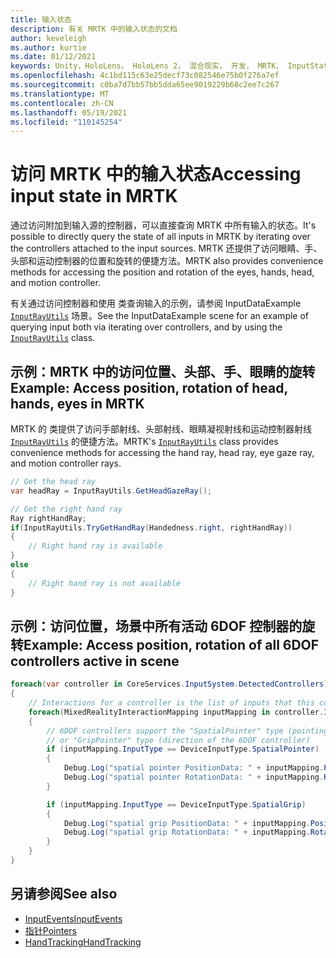```yaml
---
title: 输入状态
description: 有关 MRTK 中的输入状态的文档
author: keveleigh
ms.author: kurtie
ms.date: 01/12/2021
keywords: Unity，HoloLens， HoloLens 2， 混合现实， 开发， MRTK， InputState，
ms.openlocfilehash: 4c1bd115c63e25decf73c082546e75b0f276a7ef
ms.sourcegitcommit: c0ba7d7bb57bb5dda65ee9019229b68c2ee7c267
ms.translationtype: MT
ms.contentlocale: zh-CN
ms.lasthandoff: 05/19/2021
ms.locfileid: "110145254"
---
```

# <a name="accessing-input-state-in-mrtk"></a><span data-ttu-id="3c20c-104">访问 MRTK 中的输入状态</span><span class="sxs-lookup"><span data-stu-id="3c20c-104">Accessing input state in MRTK</span></span>

<span data-ttu-id="3c20c-105">通过访问附加到输入源的控制器，可以直接查询 MRTK 中所有输入的状态。</span><span class="sxs-lookup"><span data-stu-id="3c20c-105">It's possible to directly query the state of all inputs in MRTK by iterating over the controllers attached to the input sources.</span></span> <span data-ttu-id="3c20c-106">MRTK 还提供了访问眼睛、手、头部和运动控制器的位置和旋转的便捷方法。</span><span class="sxs-lookup"><span data-stu-id="3c20c-106">MRTK also provides convenience methods for accessing the position and rotation of the eyes, hands, head, and motion controller.</span></span>

<span data-ttu-id="3c20c-107">有关通过访问控制器和使用 类查询输入的示例，请参阅 InputDataExample [`InputRayUtils`](xref:Microsoft.MixedReality.Toolkit.Input.InputRayUtils) 场景。</span><span class="sxs-lookup"><span data-stu-id="3c20c-107">See the InputDataExample scene for an example of querying input both via iterating over controllers, and by using the [`InputRayUtils`](xref:Microsoft.MixedReality.Toolkit.Input.InputRayUtils) class.</span></span>

## <a name="example-access-position-rotation-of-head-hands-eyes-in-mrtk"></a><span data-ttu-id="3c20c-108">示例：MRTK 中的访问位置、头部、手、眼睛的旋转</span><span class="sxs-lookup"><span data-stu-id="3c20c-108">Example: Access position, rotation of head, hands, eyes in MRTK</span></span>

<span data-ttu-id="3c20c-109">MRTK 的 类提供了访问手部射线、头部射线、眼睛凝视射线和运动控制器射线 [`InputRayUtils`](xref:Microsoft.MixedReality.Toolkit.Input.InputRayUtils) 的便捷方法。</span><span class="sxs-lookup"><span data-stu-id="3c20c-109">MRTK's [`InputRayUtils`](xref:Microsoft.MixedReality.Toolkit.Input.InputRayUtils) class provides convenience methods for accessing the hand ray, head ray, eye gaze ray, and motion controller rays.</span></span>

```c#
// Get the head ray
var headRay = InputRayUtils.GetHeadGazeRay();

// Get the right hand ray
Ray rightHandRay;
if(InputRayUtils.TryGetHandRay(Handedness.right, rightHandRay))
{
    // Right hand ray is available
}
else
{
    // Right hand ray is not available
}
```

## <a name="example-access-position-rotation-of-all-6dof-controllers-active-in-scene"></a><span data-ttu-id="3c20c-110">示例：访问位置，场景中所有活动 6DOF 控制器的旋转</span><span class="sxs-lookup"><span data-stu-id="3c20c-110">Example: Access position, rotation of all 6DOF controllers active in scene</span></span>

```c#
foreach(var controller in CoreServices.InputSystem.DetectedControllers)
{
    // Interactions for a controller is the list of inputs that this controller exposes
    foreach(MixedRealityInteractionMapping inputMapping in controller.Interactions)
    {
        // 6DOF controllers support the "SpatialPointer" type (pointing direction)
        // or "GripPointer" type (direction of the 6DOF controller)
        if (inputMapping.InputType == DeviceInputType.SpatialPointer)
        {
            Debug.Log("spatial pointer PositionData: " + inputMapping.PositionData);
            Debug.Log("spatial pointer RotationData: " + inputMapping.RotationData);
        }

        if (inputMapping.InputType == DeviceInputType.SpatialGrip)
        {
            Debug.Log("spatial grip PositionData: " + inputMapping.PositionData);
            Debug.Log("spatial grip RotationData: " + inputMapping.RotationData);
        }
    }
}
```

## <a name="see-also"></a><span data-ttu-id="3c20c-111">另请参阅</span><span class="sxs-lookup"><span data-stu-id="3c20c-111">See also</span></span>

- [<span data-ttu-id="3c20c-112">InputEvents</span><span class="sxs-lookup"><span data-stu-id="3c20c-112">InputEvents</span></span>](input-events.md)
- [<span data-ttu-id="3c20c-113">指针</span><span class="sxs-lookup"><span data-stu-id="3c20c-113">Pointers</span></span>](pointers.md)
- [<span data-ttu-id="3c20c-114">HandTracking</span><span class="sxs-lookup"><span data-stu-id="3c20c-114">HandTracking</span></span>](hand-tracking.md)
